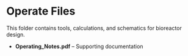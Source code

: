 # Operate Files
This folder contains tools, calculations, and schematics for bioreactor design.
 
- **Operating_Notes.pdf** – Supporting documentation  
